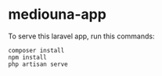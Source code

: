 # mediouna-app
To serve this laravel app, run this commands:
```shell
composer install
npm install
php artisan serve
```
